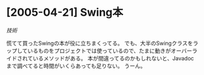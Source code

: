# [2005-04-21] Swing本
_技術_

慌てて買ったSwingの本が役に立ちまくってる。
でも、大半のSwingクラスをラップしているものをプロジェクトでは使っているので、たまに動きがオーバーライドされているメソッドがある。
本が間違ってるのかもしれないと、Javadocまで調べてると時間がいくらあっても足りない。
うーん。
